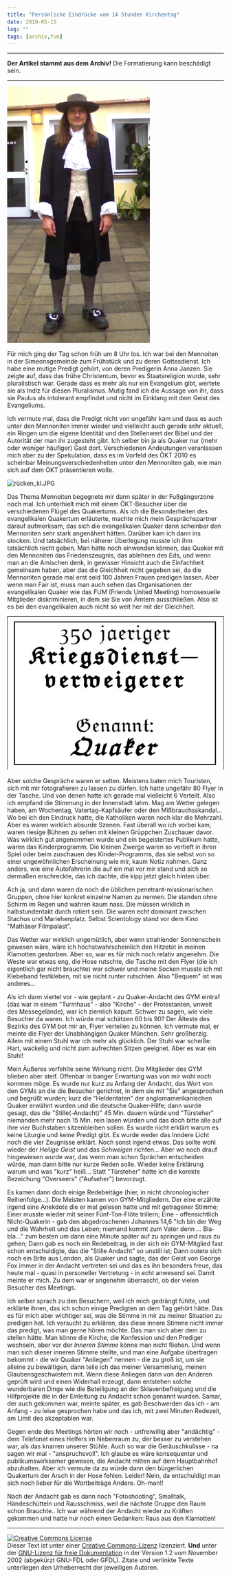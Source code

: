```yaml
---
title: "Persönliche Eindrücke vom 14 Stunden Kirchentag"
date: 2010-05-15
log: ""
tags: [archiv,fun]
---
```

<hr><b>Der Artikel stammt aus dem Archiv!</b> Die Formatierung kann beschädigt sein.<hr>

![vorne_kl.JPG](vorne_kl.JPG)

F&uuml;r mich ging der Tag schon fr&uuml;h um 8 Uhr los. Ich war bei den Mennoiten in der Simeonsgemeinde zum Fr&uuml;hst&uuml;ck und zu deren Gottesdienst. Ich habe eine mutige Predigt geh&ouml;rt, von deren Predigerin Anna Janzen. Sie zeigte auf, dass das fr&uuml;he Christentum, bevor es Staatsreligion wurde, sehr pluralistisch war. Gerade dass es mehr als nur ein Evangelium gibt, wertete sie als Indiz f&uuml;r diesen Pluralismus. Mutig fand ich die Aussage von ihr, dass sie Paulus als intolerant empfindet und nicht im Einklang mit dem Geist des Evangeliums. </p>
<!--break-->
<p>Ich vermute mal, dass die Predigt nicht von ungef&auml;hr kam und dass es auch unter den Mennoniten immer wieder und vielleicht auch gerade sehr aktuell, ein Ringen um die eigene Identit&auml;t und den Stellenwert der Bibel und der Autorit&auml;t der man ihr zugesteht gibt. Ich selber bin ja als Quaker nur (mehr oder weniger h&auml;ufiger) Gast dort. Verschiedenen Andeutungen veranlassen mich aber zu der Spekulation, dass es im Vorfeld des &Ouml;KT 2010 es scheinbar Meinungsverschiedenheiten unter den Mennoniten gab, wie man sich auf dem &Ouml;KT pr&auml;sentieren wolle.</p>

![rücken_kl.JPG](rücken_kl.JPG)

Das Thema Mennoiten begegnete mir dann sp&auml;ter in der Fu&szlig;g&auml;ngerzone noch mal. Ich unterhielt mich mit einem &Ouml;KT-Besucher &uuml;ber die verschiedenen Fl&uuml;gel des Quakertums. Als ich die Besonderheiten des evangelikalen Quakertum erl&auml;uterte, machte mich mein Gespr&auml;chspartner darauf aufmerksam, das sich die evangelikalen Quaker dann scheinbar den Mennoniten sehr stark angen&auml;hert h&auml;tten. Dar&uuml;ber kam ich dann ins stocken. Und tats&auml;chlich, bei n&auml;herer &Uuml;berlegung musste ich ihm tats&auml;chlich recht geben. Man h&auml;tte noch einwenden k&ouml;nnen, das Quaker mit den Mennoniten das Friedenszeugnis, das ablehnen des Eds, und wenn man an die Amischen denk, in gewisser Hinsicht auch die Einfachheit gemeinsam haben, aber das die Gleichheit nicht gegeben sei, da die Mennoniten gerade mal erst seid 100 Jahren Frauen predigen lassen. Aber wenn man Fair ist, muss man auch sehen das Organisationen der evangelikalen Quaker wie das FUM (Friends United Meeting) homosexuelle Mitglieder diskriminieren, in dem sie Sie von &Auml;mtern ausschlie&szlig;en. Also ist es bei den evangelikalen auch nicht so weit her mit der Gleichheit.</p>

![schild.jpg](schild.jpg)

Aber solche Gespr&auml;che waren er selten. Meistens baten mich Touristen, sich mit mir fotografieren zu lassen zu d&uuml;rfen. Ich hatte ungef&auml;hr 80 Flyer in  der Tasche. Und von denen hatte ich gerade mal vielleicht 6 Verteilt. Also ich empfand die Stimmung in der Innenstadt lahm. Mag am Wetter gelegen haben, am Wochentag, Vatertag-Kapfs&auml;ufer oder den Mi&szlig;brauchsskandal... Wo bei ich den Eindruck hatte, die Katholiken waren noch klar die Mehrzahl. Aber es waren wirklich absurde Szenen. Fast &uuml;berall wo ich vorbei kam, waren riesige B&uuml;hnen zu sehen mit kleinen Gr&uuml;ppchen Zuschauer davor. Was wirklich gut angenommen wurde und ein begeistertes Publikum hatte, waren das Kinderprogramm. Die kleinen Zwerge waren so vertieft in ihren Spiel oder beim zuschauen des Kinder-Programms, das sie selbst von so einer ungew&ouml;hnlichen Erscheinung wie mir, kaum Notiz nahmen. Ganz anders, wie eine Autofahrerin die auf ein mal vor mir stand und sich so derma&szlig;en erschreckte, das ich dachte, die kipp jetzt gleich hinten &uuml;ber.</p>
<p>Ach ja, und dann waren da noch die &uuml;blichen penetrant-missionarischen Gruppen, ohne hier konkret einzelne Namen zu nennen. Die standen ohne Schirm im Regen und wahren kaum nass. Die m&uuml;ssen wirklich in halbstundentakt durch rotiert sein. Die waren echt dominant zwischen Stachus und Mariehenplatz. Selbst Scientology stand vor dem Kino &quot;Math&auml;ser Filmpalast&quot;.</p>
<p>Das Wetter war wirklich ungem&uuml;tlich, aber wenn strahlender Sonnenschein gewesen w&auml;re, w&auml;re ich h&ouml;chstwahrscheinlich den Hitzetot in meinen Klamotten gestorben. Aber so, war es f&uuml;r mich noch relativ angenehm. Die Weste war etwas eng, die Hose rutschte, die Tasche mit den Flyer (die ich eigentlich gar nicht brauchte) war schwer und meine Socken musste ich mit Klebeband festkleben, mit sie nicht runter rutschten. Also &quot;Bequem&quot; ist was anderes...</p>
<p>Als ich dann viertel vor - wie geplant - zu Quaker-Andacht des GYM eintraf (das war in einem &quot;Turmhaus&quot; - also &quot;Kirche&quot; - der Protestanten, unweit des Messegel&auml;nde), war ich ziemlich kaputt. Schwer zu sagen, wie viele Besucher da waren. Ich w&uuml;rde mal sch&auml;tzen 60 bis 90? Der &Auml;lteste des Bezirks des GYM bot mir an, Flyer verteilen zu k&ouml;nnen. Ich vermute mal, er meinte die Flyer der Unabh&auml;ngigen Quaker M&uuml;nchen. Sehr gro&szlig;herzig. Allein mit einem Stuhl war ich mehr als gl&uuml;cklich. Der Stuhl war schei&szlig;e: Hart, wackelig und nicht zum aufrechten Sitzen geeignet. Aber es war ein Stuhl!</p>
<p>Mein &Auml;u&szlig;eres verfehlte seine Wirkung nicht. Die Mitglieder des GYM blieben aber steif. Offenbar in banger Erwartung was von mir wohl noch kommen m&ouml;ge. Es wurde nur kurz zu Anfang der Andacht, das Wort von den GYMs an die die Besucher gerichtet, in dem sie mit &quot;Sie&quot; angesprochen und begr&uuml;&szlig;t wurden; kurz die &quot;Heldentaten&quot; der anglomamerikanischen Quaker erw&auml;hnt wurden und die deutsche Quaker-Hilfe; dann wurde gesagt, das die &quot;Stille(-Andacht)&quot; 45 Min. dauern w&uuml;rde und &quot;T&uuml;rsteher&quot; niemanden mehr nach 15 Min. rein lasen w&uuml;rden und das doch bitte alle auf ihre vier Buchstaben sitzenbleiben sollen. Es wurde nicht erkl&auml;rt warum es keine Liturgie und keine Predigt gibt. Es wurde weder das Inndere Licht noch die vier Zeugnisse erkl&auml;rt. Noch sonst irgend etwas. Das sollte wohl wieder der <i>Heilige Geist</i> und das <i>Schweigen</i> richten... Aber wo noch drauf hingewiesen wurde war, das wenn man schon Spr&auml;chen entscheiden w&uuml;rde, man dann bitte nur kurze Reden solle. Wieder keine Erkl&auml;rung warum und was &quot;kurz&quot; hei&szlig;... Statt &quot;T&uuml;rsteher&quot; h&auml;tte ich die korekte Bezeichung &quot;Overseers&quot; (&quot;Aufseher&quot;) bevorzugt.</p>
<p>Es kamen dann doch einige Redebeit&auml;ge (hier, in nicht chronologischer Reihenfolge...). Die Meisten kamen von GYM-Mitgliedern. Der eine erz&auml;hlte irgend eine Anekdote die er mal gelesen hatte und mit getragener Stimme; Einer musste wieder mit seiner F&uuml;nf-Ton-Fl&ouml;te trillern; Eine - offensichtlich Nicht-Quakerin - gab den abgedroschenen Johannes 14,6 &quot;Ich bin der Weg und die Wahrheit und das Leben; niemand kommt zum Vater denn ... Bla-bla...&quot; zum besten um dann eine Minute sp&auml;ter auf zu springen und raus zu gehen; Dann gab es noch ein Redebeitrag, in der sich ein GYM-Mitglied fast schon entschuldigte, das die &quot;Stille Andacht&quot; so unstill ist; Dann outete sich noch ein Brite aus London, als Quaker und sagte, das der Geist von George Fox immer in der Andacht vertreten sei und das es ihn besonders freue, das heute mal - quasi in personeller Vertretung - in echt anwesend sei. Damit meinte er mich. Zu dem war er angenehm &uuml;berrascht, ob der vielen Besucher des Meetings.</p>
<p>Ich selber sprach zu den Besuchern, weil ich mich gedr&auml;ngt f&uuml;hlte, und erkl&auml;rte ihnen, das ich schon einige Predigten an dem Tag geh&ouml;rt h&auml;tte. Das es f&uuml;r mich aber wichtiger sei, was die Stimme in mir zu meiner Situation zu predigen hat. Ich versucht zu erkl&auml;ren, das diese innere Stimme nicht immer das predigt, was man gerne h&ouml;ren m&ouml;chte. Das man sich aber dem zu stellen h&auml;tte. Man k&ouml;nne die Kirche, die Konfession und den Prediger wechseln, aber vor der <i>Inneren Stimme</i> k&ouml;nne man nicht fliehen. Und wenn man sich dieser inneren Stimme stellte, und man eine Aufgabe &uuml;bertragen bekommt - die wir Quaker &quot;Anliegen&quot; nennen - die zu gro&szlig; ist, um sie alleine zu bew&auml;ltigen, dann teile ich das meiner Versammlung, meinen Glaubensgeschwistern mit. Wenn diese Anliegen dann von den Anderen gepr&uuml;ft wird und einen Widerhall erzeugt, dann entstehen solche wunderbaren Dinge wie die Beteiligung an der Sklavenbefreigung und die Hilfprojekte die in der Einleitung zu Andacht schon genannt wurden. Samar, der auch gekommen war, meinte sp&auml;ter, es gab Beschwerden das ich - am Anfang - zu leise gesprochen habe und das ich, mit zwei Minuten Redezeit, am Limit des akzeptablen war.</p>
<p>Gegen ende des Meetings h&ouml;rten wir noch - unfreiwillig aber &quot;and&auml;chtig&quot; - dem Telefonat eines Helfers im Nebenraum zu, der besser zu verstehen war, als das knarren unserer St&uuml;hle. Auch so war die Ger&auml;uschkulisse - na sagen wir mal - &quot;anspruchsvoll&quot;. Ich glaube es w&auml;re konsequenter und publikumswirksamer gewesen, die Andacht mitten auf dem Hauptbahnhof abzuhalten. Aber ich vermute da zu w&uuml;rde dann den b&uuml;rgerlichen Quakertum der Arsch in der Hose fehlen. Leider! Nein, da entschuldigt man sich noch lieber f&uuml;r die Wortbeitr&auml;ge Andere. Oh-man!!</p>
<p>Nach der Andacht gab es dann noch &quot;Fotoshooting&quot;, Smalltalk, H&auml;ndesch&uuml;tteln und Rausschmiss, weil die n&auml;chste Gruppe den Raum schon Brauchte.. Ich war w&auml;hrend der Andacht wieder zu Kr&auml;ften gekommen und hatte nur noch einen Gedanken: Raus aus den Klamotten!</p>
<hr />
<p><a href="http://creativecommons.org/licenses/by-sa/3.0/de/" rel="license"><img src="http://i.creativecommons.org/l/by-sa/3.0/de/88x31.png" style="border-width: 0pt;" alt="Creative Commons License" /></a><br />
Dieser <span rel="dc:type" href="http://purl.org/dc/dcmitype/Text" xmlns:dc="http://purl.org/dc/elements/1.1/">Text</span> ist unter einer <a href="http://creativecommons.org/licenses/by-sa/3.0/de/" rel="license">Creative Commons-Lizenz</a> lizenziert. <b>Und</b> unter der <a href="http://de.wikipedia.org/wiki/GFDL">GNU-Lizenz f&uuml;r freie Dokumentation</a> in der Version 1.2 vom November 2002 (abgek&uuml;rzt GNU-FDL oder GFDL). Zitate und verlinkte Texte unterliegen den Urheberrecht der jeweiligen Autoren.</p>
